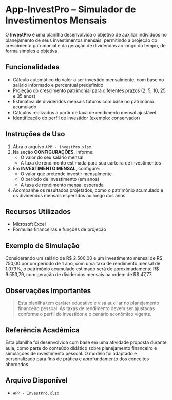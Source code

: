 # App-InvestPro – Simulador de Investimentos Mensais

O **InvestPro** é uma planilha desenvolvida o objetivo de auxiliar indivíduos no planejamento de seus investimentos mensais, permitindo a projeção do crescimento patrimonial e da geração de dividendos ao longo do tempo, de forma simples e objetiva.

## Funcionalidades

- Cálculo automático do valor a ser investido mensalmente, com base no salário informado e percentual predefinido
- Projeção do crescimento patrimonial para diferentes prazos (2, 5, 10, 25 e 35 anos)
- Estimativa de dividendos mensais futuros com base no patrimônio acumulado
- Cálculos realizados a partir de taxa de rendimento mensal ajustável
- Identificação do perfil de investidor (exemplo: conservador)

## Instruções de Uso

1. Abra o arquivo `APP - InvestPro.xlsx`.
2. Na seção **CONFIGURAÇÕES**, informe:
   - O valor do seu salário mensal
   - A taxa de rendimento estimada para sua carteira de investimentos
3. Em **INVESTIMENTO MENSAL**, configure:
   - O valor que pretende investir mensalmente
   - O período de investimento (em anos)
   - A taxa de rendimento mensal esperada
4. Acompanhe os resultados projetados, como o patrimônio acumulado e os dividendos mensais esperados ao longo dos anos.

## Recursos Utilizados

- Microsoft Excel
- Fórmulas financeiras e funções de projeção

## Exemplo de Simulação

Considerando um salário de R$ 2.500,00 e um investimento mensal de R$ 750,00 por um período de 1 ano, com uma taxa de rendimento mensal de 1,079%, o patrimônio acumulado estimado será de aproximadamente R$ 9.553,79, com geração de dividendos mensais na ordem de R$ 47,77.

## Observações Importantes

> Esta planilha tem caráter educativo e visa auxiliar no planejamento financeiro pessoal. As taxas de rendimento devem ser ajustadas conforme o perfil do investidor e o cenário econômico vigente.

## Referência Acadêmica

Esta planilha foi desenvolvida com base em uma atividade proposta durante aula, como parte do conteúdo didático sobre planejamento financeiro e simulações de investimento pessoal. O modelo foi adaptado e personalizado para fins de prática e aprofundamento dos conceitos abordados.

## Arquivo Disponível

- `APP - InvestPro.xlsx`
